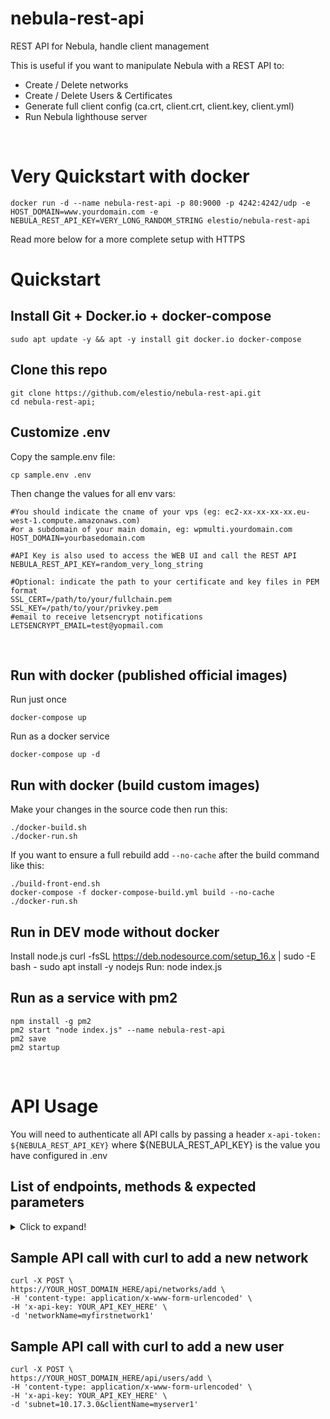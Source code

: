 # nebula-rest-api
REST API for Nebula, handle client management

This is useful if you want to manipulate Nebula with a REST API to:
- Create / Delete networks
- Create / Delete Users & Certificates
- Generate full client config (ca.crt, client.crt, client.key, client.yml)
- Run Nebula lighthouse server


&nbsp;

# Very Quickstart with docker


    docker run -d --name nebula-rest-api -p 80:9000 -p 4242:4242/udp -e HOST_DOMAIN=www.yourdomain.com -e NEBULA_REST_API_KEY=VERY_LONG_RANDOM_STRING elestio/nebula-rest-api


Read more below for a more complete setup with HTTPS


# Quickstart

## Install Git + Docker.io + docker-compose
    sudo apt update -y && apt -y install git docker.io docker-compose

## Clone this repo

    git clone https://github.com/elestio/nebula-rest-api.git
    cd nebula-rest-api;

## Customize .env

Copy the sample.env file:

    cp sample.env .env

Then change the values for all env vars:

    #You should indicate the cname of your vps (eg: ec2-xx-xx-xx-xx.eu-west-1.compute.amazonaws.com)
    #or a subdomain of your main domain, eg: wpmulti.yourdomain.com
    HOST_DOMAIN=yourbasedomain.com

    #API Key is also used to access the WEB UI and call the REST API
    NEBULA_REST_API_KEY=random_very_long_string

    #Optional: indicate the path to your certificate and key files in PEM format
    SSL_CERT=/path/to/your/fullchain.pem
    SSL_KEY=/path/to/your/privkey.pem
    #email to receive letsencrypt notifications 
    LETSENCRYPT_EMAIL=test@yopmail.com
&nbsp;

## Run with docker (published official images)

Run just once

    docker-compose up

Run as a docker service

    docker-compose up -d

## Run with docker (build custom images)

Make your changes in the source code then run this:

    ./docker-build.sh
    ./docker-run.sh

If you want to ensure a full rebuild add `--no-cache` after the build command like this:
    
    ./build-front-end.sh
    docker-compose -f docker-compose-build.yml build --no-cache
    ./docker-run.sh


## Run in DEV mode without docker 

Install node.js
	curl -fsSL https://deb.nodesource.com/setup_16.x | sudo -E bash -
	sudo apt install -y nodejs
Run:
	node index.js

## Run as a service with pm2

    npm install -g pm2
    pm2 start "node index.js" --name nebula-rest-api
    pm2 save
    pm2 startup



&nbsp;
# API Usage

You will need to authenticate all API calls by passing a header `x-api-token: ${NEBULA_REST_API_KEY}` where ${NEBULA_REST_API_KEY} is the value you have configured in .env

## List of endpoints, methods & expected parameters

<details>
  <summary>Click to expand!</summary>

```json
{
    "/api/networks/add": {
        "path": "/api/networks/add.js",
        "method": "POST",
        "parametersList": [
            "networkName"
        ],
        "isPrivate": true
    },
    "/api/networks/delete": {
        "path": "/api/networks/delete.js",
        "method": "POST",
        "parametersList": [
            "subnet"
        ],
        "isPrivate": true
    },
    "/api/users/add": {
        "path": "/api/users/add.js",
        "method": "POST",
        "parametersList": [
            "subnet",
            "clientName"
        ],
        "isPrivate": true
    },
    "/api/users/delete": {
        "path": "/api/users/delete.js",
        "method": "POST",
        "parametersList": [
            "ip"
        ],
        "isPrivate": true
    }
}
```
</details>

## Sample API call with curl to add a new network

    curl -X POST \
    https://YOUR_HOST_DOMAIN_HERE/api/networks/add \
    -H 'content-type: application/x-www-form-urlencoded' \
    -H 'x-api-key: YOUR_API_KEY_HERE' \
    -d 'networkName=myfirstnetwork1'

## Sample API call with curl to add a new user

    curl -X POST \
    https://YOUR_HOST_DOMAIN_HERE/api/users/add \
    -H 'content-type: application/x-www-form-urlencoded' \
    -H 'x-api-key: YOUR_API_KEY_HERE' \
    -d 'subnet=10.17.3.0&clientName=myserver1'